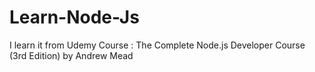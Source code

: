 # Learn-Node-Js
I learn it from Udemy Course : The Complete Node.js Developer Course (3rd Edition) by Andrew Mead
